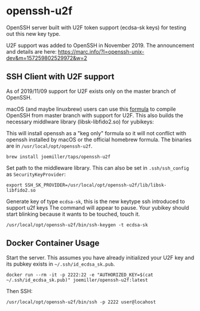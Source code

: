 openssh-u2f
===========

OpenSSH server built with U2F token support (ecdsa-sk keys) for testing out
this new key type.

U2F support was added to OpenSSH in November 2019. The announcement and
details are here: https://marc.info/?l=openssh-unix-dev&m=157259802529972&w=2

SSH Client with U2F support
---------------------------

As of 2019/11/09 support for U2F exists only on the master branch of OpenSSH.

macOS (and maybe linuxbrew) users can use this [formula](https://github.com/joemiller/homebrew-taps/blob/master/Formula/openssh-u2f.rb)
to compile OpenSSH from master branch with support for U2F. This also builds the
necessary middlware library (libsk-libfido2.so) for yubikeys:

This will install openssh as a "keg only" formula so it will not conflict with
openssh installed by macOS or the official homebrew formula. The binaries are in
`/usr/local/opt/openssh-u2f`.

```console
brew install joemiller/taps/openssh-u2f
```

Set path to the middleware library. This can also be set in `.ssh/ssh_config` as
`SecurityKeyProvider`:

```console
export SSH_SK_PROVIDER=/usr/local/opt/openssh-u2f/lib/libsk-libfido2.so
```

Generate key of type `ecdsa-sk`, this is the new keytype ssh introduced to support u2f keys
The command will appear to pause. Your yubikey should start blinking because it wants to be touched, touch it.

```console
/usr/local/opt/openssh-u2f/bin/ssh-keygen -t ecdsa-sk
```

Docker Container Usage
----------------------

Start the server. This assumes you have already initialized your U2F key and its
pubkey exists in `~/.ssh/id_ecdsa_sk.pub`.

```console
docker run --rm -it -p 2222:22 -e "AUTHORIZED_KEY=$(cat ~/.ssh/id_ecdsa_sk.pub)" joemiller/openssh-u2f:latest
```

Then SSH:

```console
/usr/local/opt/openssh-u2f/bin/ssh -p 2222 user@locahost
```
